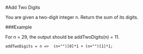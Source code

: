 #Add Two Digits


You are given a two-digit integer n. Return the sum of its digits.


###Example

For n = 29, the output should be addTwoDigits(n) = 11.

```
addTwoDigits = n =>  (n+"")[0]*1 + (n+"")[1]*1;
```